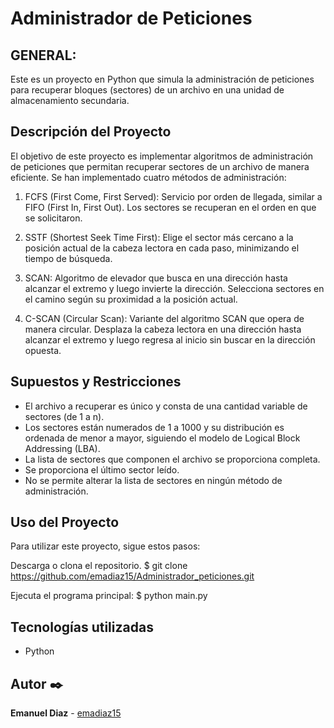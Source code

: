 # Administrador de Peticiones

## GENERAL:

Este es un proyecto en Python que simula la administración de peticiones para recuperar bloques (sectores) de un archivo en una unidad de almacenamiento secundaria.

## Descripción del Proyecto

El objetivo de este proyecto es implementar algoritmos de administración de peticiones que permitan recuperar sectores de un archivo de manera eficiente. Se han implementado cuatro métodos de administración:

1. FCFS (First Come, First Served): Servicio por orden de llegada, similar a FIFO (First In, First Out). Los sectores se recuperan en el orden en que se solicitaron.

2. SSTF (Shortest Seek Time First): Elige el sector más cercano a la posición actual de la cabeza lectora en cada paso, minimizando el tiempo de búsqueda.

3. SCAN: Algoritmo de elevador que busca en una dirección hasta alcanzar el extremo y luego invierte la dirección. Selecciona sectores en el camino según su proximidad a la posición actual.

4. C-SCAN (Circular Scan): Variante del algoritmo SCAN que opera de manera circular. Desplaza la cabeza lectora en una dirección hasta alcanzar el extremo y luego regresa al inicio sin buscar en la dirección opuesta.

## Supuestos y Restricciones

- El archivo a recuperar es único y consta de una cantidad variable de sectores (de 1 a n).
- Los sectores están numerados de 1 a 1000 y su distribución es ordenada de menor a mayor, siguiendo el modelo de Logical Block Addressing (LBA).
- La lista de sectores que componen el archivo se proporciona completa.
- Se proporciona el último sector leído.
- No se permite alterar la lista de sectores en ningún método de administración.

## Uso del Proyecto

Para utilizar este proyecto, sigue estos pasos:

Descarga o clona el repositorio.
$ git clone https://github.com/emadiaz15/Administrador_peticiones.git

Ejecuta el programa principal:
$ python main.py

## Tecnologías utilizadas

* Python

## Autor ✒️

**Emanuel Diaz**  - [emadiaz15](https://github.com/emadiaz15)
